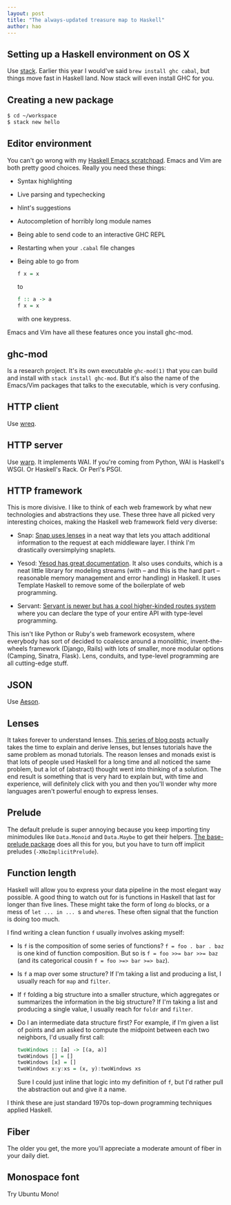 ```yaml
---
layout: post
title: "The always-updated treasure map to Haskell"
author: hao
---
```


## Setting up a Haskell environment on OS X

Use [stack](http://docs.haskellstack.org/en/stable/README.html#quick-start-guide). Earlier this year I would've said `brew install ghc cabal`, but things move fast in Haskell land. Now stack will even install GHC for you.

## Creating a new package

```sh
$ cd ~/workspace
$ stack new hello
```

## Editor environment

You can't go wrong with my [Haskell Emacs scratchpad](https://github.com/hlian/emacs-scratchpad-haskell). Emacs and Vim are both pretty good choices. Really you need these things:

* Syntax highlighting

* Live parsing and typechecking

* hlint's suggestions

* Autocompletion of horribly long module names

* Being able to send code to an interactive GHC REPL

* Restarting when your `.cabal` file changes

* Being able to go from

  ```haskell
  f x = x
  ```
  
  to
  
  ```haskell
  f :: a -> a
  f x = x
  ```
  
  with one keypress.

Emacs and Vim have all these features once you install ghc-mod.

## ghc-mod

Is a research project. It's its own executable `ghc-mod(1)` that you can build and install with `stack install ghc-mod`. But it's also the name of the Emacs/Vim packages that talks to the executable, which is very confusing.

## HTTP client

Use [wreq](https://hackage.haskell.org/package/wreq).

## HTTP server

Use [warp](https://hackage.haskell.org/package/warp). It implements WAI. If you're coming from Python, WAI is Haskell's WSGI. Or Haskell's Rack. Or Perl's PSGI.

## HTTP framework

This is more divisive. I like to think of each web framework by what new technologies and abstractions they use. These three have all picked very interesting choices, making the Haskell web framework field very diverse:

* Snap: [Snap uses lenses](http://snapframework.com/docs/tutorials/snaplets-design) in a neat way that lets you attach additional information to the request at each middleware layer. I think I'm drastically oversimplying snaplets.

* Yesod: [Yesod has great documentation](http://www.yesodweb.com/book). It also uses conduits, which is a neat little library for modeling streams (with – and this is the hard part – reasonable memory management and error handling) in Haskell. It uses Template Haskell to remove some of the boilerplate of web programming.

* Servant: [Servant is newer but has a cool higher-kinded routes system](http://haskell-servant.github.io) where you can declare the type of your entire API with type-level programming.

This isn't like Python or Ruby's web framework ecosystem, where everybody has sort of decided to coalesce around a monolithic, invent-the-wheels framework (Django, Rails) with lots of smaller, more modular options (Camping, Sinatra, Flask). Lens, conduits, and type-level programming are all cutting-edge stuff.

## JSON

Use [Aeson](https://hackage.haskell.org/package/aeson/docs/Data-Aeson.html).

## Lenses

It takes forever to understand lenses. [This series of blog posts](http://artyom.me/lens-over-tea-1) actually takes the time to explain and derive lenses, but lenses tutorials have the same problem as monad tutorials. The reason lenses and monads exist is that lots of people used Haskell for a long time and all noticed the same problem, but a lot of (abstract) thought went into thinking of a solution. The end result is something that is very hard to explain but, with time and experience, will definitely click with you and then you'll wonder why more languages aren't powerful enough to express lenses.

## Prelude

The default prelude is super annoying because you keep importing tiny minimodules like `Data.Monoid` and `Data.Maybe` to get their helpers. [The base-prelude package](https://hackage.haskell.org/package/base-prelude/docs/src/BasePrelude.html) does all this for you, but you have to turn off implicit preludes (`-XNoImplicitPrelude`).

## Function length

Haskell will allow you to express your data pipeline in the most elegant way possible. A good thing to watch out for is functions in Haskell that last for longer than five lines. These might take the form of long `do` blocks, or a mess of `let ... in ... `s and `where`s. These often signal that the function is doing too much.

I find writing a clean function `f` usually involves asking myself:

* Is `f` is the composition of some series of functions? `f = foo . bar . baz` is one kind of function composition. But so is `f = foo >>= bar >>= baz` (and its categorical cousin `f = foo >=> bar >=> baz`).

* Is `f` a map over some structure? If I'm taking a list and producing a list, I usually reach for `map` and `filter`.

* If `f` folding a big structure into a smaller structure, which aggregates or summarizes the information in the big structure? If I'm taking a list and producing a single value, I usually reach for `foldr` and `filter`.

* Do I an intermediate data structure first? For example, if I'm given a list of points and am asked to compute the midpoint between each two neighbors, I'd usually first call:

  ```haskell
  twoWindows :: [a] -> [(a, a)]
  twoWindows [] = []
  twoWindows [x] = []
  twoWindows x:y:xs = (x, y):twoWindows xs
  ```
  
  Sure I could just inline that logic into my definition of `f`, but I'd rather pull the abstraction out and give it a name.
  
I think these are just standard 1970s top-down programming techniques applied Haskell.

## Fiber

The older you get, the more you'll appreciate a moderate amount of fiber in your daily diet.

## Monospace font

Try Ubuntu Mono!
